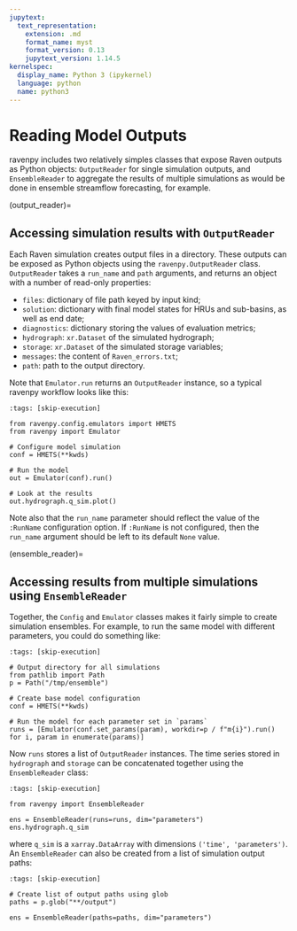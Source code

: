 ```yaml
---
jupytext:
  text_representation:
    extension: .md
    format_name: myst
    format_version: 0.13
    jupytext_version: 1.14.5
kernelspec:
  display_name: Python 3 (ipykernel)
  language: python
  name: python3
---
```


# Reading Model Outputs

ravenpy includes two relatively simples classes that expose Raven outputs as Python objects: `OutputReader` for single simulation outputs, and `EnsembleReader` to aggregate the results of multiple simulations as would be done in ensemble streamflow forecasting, for example.

(output_reader)=
## Accessing simulation results with `OutputReader`
Each Raven simulation creates output files in a directory. These outputs can be exposed as Python objects using the `ravenpy.OutputReader` class. `OutputReader` takes a `run_name` and `path` arguments, and returns an object with a number of read-only properties:
- `files`: dictionary of file path keyed by input kind;
- `solution`: dictionary with final model states for HRUs and sub-basins, as well as end date;
- `diagnostics`: dictionary storing the values of evaluation metrics;
- `hydrograph`: `xr.Dataset` of the simulated hydrograph;
- `storage`: `xr.Dataset` of the simulated storage variables;
- `messages`: the content of `Raven_errors.txt`;
- `path`: path to the output directory.

Note that `Emulator.run` returns an `OutputReader` instance, so a typical ravenpy workflow looks like this:

```{code-cell} ipython3
:tags: [skip-execution]

from ravenpy.config.emulators import HMETS
from ravenpy import Emulator

# Configure model simulation
conf = HMETS(**kwds)

# Run the model
out = Emulator(conf).run()

# Look at the results
out.hydrograph.q_sim.plot()
```

Note also that the `run_name` parameter should reflect the value of the `:RunName` configuration option. If `:RunName` is not configured, then the `run_name` argument should be left to its default `None` value.

(ensemble_reader)=
## Accessing results from multiple simulations using `EnsembleReader`

Together, the `Config` and `Emulator` classes makes it fairly simple to create simulation ensembles. For example, to run the same model with different parameters, you could do something like:

```{code-cell} ipython3
:tags: [skip-execution]

# Output directory for all simulations
from pathlib import Path
p = Path("/tmp/ensemble")

# Create base model configuration
conf = HMETS(**kwds)

# Run the model for each parameter set in `params`
runs = [Emulator(conf.set_params(param), workdir=p / f"m{i}").run() for i, param in enumerate(params)]
```

Now `runs` stores a list of `OutputReader` instances. The time series stored in `hydrograph` and `storage` can be concatenated together using the `EnsembleReader` class:

```{code-cell} ipython3
:tags: [skip-execution]

from ravenpy import EnsembleReader

ens = EnsembleReader(runs=runs, dim="parameters")
ens.hydrograph.q_sim
```

where `q_sim` is a `xarray.DataArray` with dimensions `('time', 'parameters')`. An `EnsembleReader` can also be created from a list of simulation output paths:

```{code-cell} ipython3
:tags: [skip-execution]

# Create list of output paths using glob
paths = p.glob("**/output")

ens = EnsembleReader(paths=paths, dim="parameters")
```

